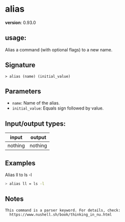 # alias

**version**: 0.93.0

## **usage**:

Alias a command (with optional flags) to a new name.

## Signature

`> alias (name) (initial_value)`

## Parameters

- `name`: Name of the alias.
- `initial_value`: Equals sign followed by value.

## Input/output types:

| input   | output  |
| ------- | ------- |
| nothing | nothing |

## Examples

Alias ll to ls -l

```bash
> alias ll = ls -l
```

## Notes

```text
This command is a parser keyword. For details, check:
  https://www.nushell.sh/book/thinking_in_nu.html
```
